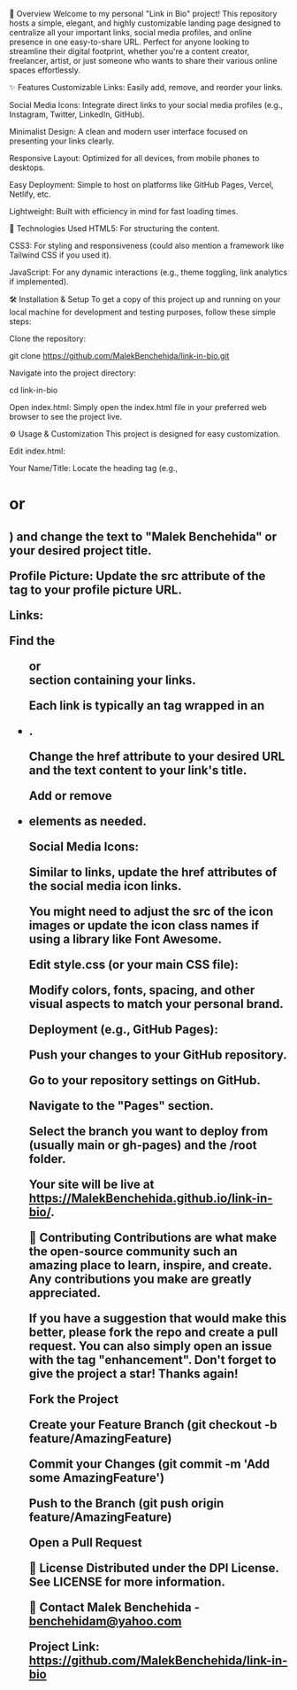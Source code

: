 🌟 Overview
Welcome to my personal "Link in Bio" project! This repository hosts a simple, elegant, and highly customizable landing page designed to centralize all your important links, social media profiles, and online presence in one easy-to-share URL. Perfect for anyone looking to streamline their digital footprint, whether you're a content creator, freelancer, artist, or just someone who wants to share their various online spaces effortlessly.

✨ Features
Customizable Links: Easily add, remove, and reorder your links.

Social Media Icons: Integrate direct links to your social media profiles (e.g., Instagram, Twitter, LinkedIn, GitHub).

Minimalist Design: A clean and modern user interface focused on presenting your links clearly.

Responsive Layout: Optimized for all devices, from mobile phones to desktops.

Easy Deployment: Simple to host on platforms like GitHub Pages, Vercel, Netlify, etc.

Lightweight: Built with efficiency in mind for fast loading times.

🚀 Technologies Used
HTML5: For structuring the content.

CSS3: For styling and responsiveness (could also mention a framework like Tailwind CSS if you used it).

JavaScript: For any dynamic interactions (e.g., theme toggling, link analytics if implemented).

🛠️ Installation & Setup
To get a copy of this project up and running on your local machine for development and testing purposes, follow these simple steps:

Clone the repository:

git clone https://github.com/MalekBenchehida/link-in-bio.git

Navigate into the project directory:

cd link-in-bio

Open index.html:
Simply open the index.html file in your preferred web browser to see the project live.

⚙️ Usage & Customization
This project is designed for easy customization.

Edit index.html:

Your Name/Title: Locate the heading tag (e.g., <h1> or <h2>) and change the text to "Malek Benchehida" or your desired project title.

Profile Picture: Update the src attribute of the <img> tag to your profile picture URL.

Links:

Find the <ul> or <nav> section containing your links.

Each link is typically an <a> tag wrapped in an <li>.

Change the href attribute to your desired URL and the text content to your link's title.

Add or remove <li> elements as needed.

Social Media Icons:

Similar to links, update the href attributes of the social media icon links.

You might need to adjust the src of the icon images or update the icon class names if using a library like Font Awesome.

Edit style.css (or your main CSS file):

Modify colors, fonts, spacing, and other visual aspects to match your personal brand.

Deployment (e.g., GitHub Pages):

Push your changes to your GitHub repository.

Go to your repository settings on GitHub.

Navigate to the "Pages" section.

Select the branch you want to deploy from (usually main or gh-pages) and the /root folder.

Your site will be live at https://MalekBenchehida.github.io/link-in-bio/.

🤝 Contributing
Contributions are what make the open-source community such an amazing place to learn, inspire, and create. Any contributions you make are greatly appreciated.

If you have a suggestion that would make this better, please fork the repo and create a pull request. You can also simply open an issue with the tag "enhancement".
Don't forget to give the project a star! Thanks again!

Fork the Project

Create your Feature Branch (git checkout -b feature/AmazingFeature)

Commit your Changes (git commit -m 'Add some AmazingFeature')

Push to the Branch (git push origin feature/AmazingFeature)

Open a Pull Request

📄 License
Distributed under the DPI License. See LICENSE for more information.

📧 Contact
Malek Benchehida - benchehidam@yahoo.com

Project Link: https://github.com/MalekBenchehida/link-in-bio
